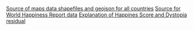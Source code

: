 [Source of maps data shapefiles and geojson for all countries](https://gadm.org/download_country.html)
[Source for World Happiness Report data](https://www.kaggle.com/datasets/mathurinache/world-happiness-report)
[Explanation of Happines Score and Dystopia residual](https://worldhappiness.report/faq/)
